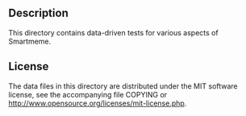 Description
------------

This directory contains data-driven tests for various aspects of Smartmeme.

License
--------

The data files in this directory are distributed under the MIT software
license, see the accompanying file COPYING or
http://www.opensource.org/licenses/mit-license.php.

